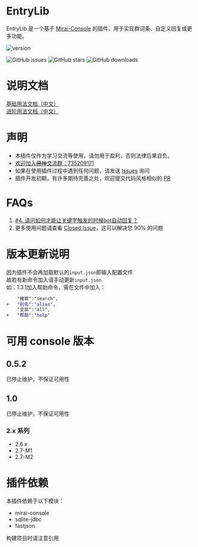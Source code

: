 # EntryLib

EntryLib 是一个基于 [Mirai-Console](https://github.com/mamoe/mirai-console) 的插件，用于实现群词条、自定义回复或更多功能。

![version](https://img.shields.io/badge/%E5%BD%93%E5%89%8D%E7%89%88%E6%9C%AC-v1.3.1-informational)

![GitHub issues](https://img.shields.io/github/issues/BillYang2016/entrylib)
![GitHub stars](https://img.shields.io/github/stars/BillYang2016/entrylib)
![GitHub downloads](https://img.shields.io/github/downloads/BillYang2016/entrylib/total)

# 说明文档
[基础用法文档（中文）](https://github.com/BillYang2016/entrylib/blob/main/docs/basic-CN.md)  
[进阶用法文档（中文）](https://github.com/BillYang2016/entrylib/blob/main/docs/advanced-CN.md)  

# 声明
- 本插件仅作为学习交流等使用，请勿用于盈利，否则法律后果自负。
- [欢迎加入~~原神~~交流群：735209171](https://jq.qq.com/?_wv=1027&k=5cV7uEJ)
- 如果在使用插件过程中遇到任何问题，请发送 [Issues](https://github.com/BillYang2016/entrylib/issues) 询问
- 插件开发初期，有许多期待完善之处，欢迎提交代码风格相似的 [PR](https://github.com/BillYang2016/entrylib/pulls)

# FAQs
1. [#4. 请问如何才能让关键字触发的时候bot自动回复？](https://github.com/BillYang2016/entrylib/issues/4)
2. 更多使用问题请查看 [Closed Issue](https://github.com/BillYang2016/entrylib/issues?q=is%3Aissue+is%3Aclosed)，这可以解决您 90% 的问题

# 版本更新说明
因为插件不会再加载默认的`input.json`即输入配置文件  
故若有新命令加入请手动更新`input.json`  
如：1.3.1加入帮助命令，需在文件中加入：
```diff
    "搜索":"search",
+   "别名":"alias",
    "全部":"all",
+   "帮助":"help"
```

# 可用 console 版本

## 0.5.2
已停止维护，不保证可用性

## 1.0
已停止维护，不保证可用性

### 2.x 系列
- 2.6.x
- 2.7-M1
- 2.7-M2

# 插件依赖
本插件依赖于以下模块：
- mirai-console
- sqlite-jdbc
- fastjson

构建项目时请注意引用
